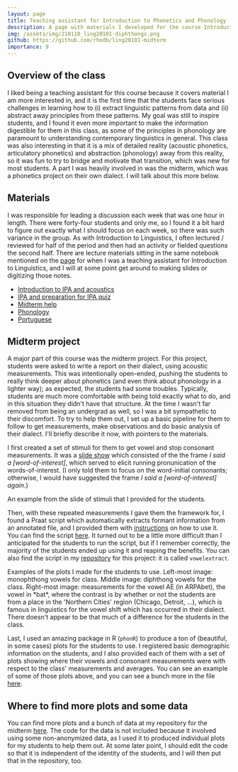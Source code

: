 ```yaml
---
layout: page
title: Teaching assistant for Introduction to Phonetics and Phonology
description: A page with materials I developed for the course Introduction to Phonetics and Phonology (LING 20101) at the University of Chicago.
img: /assets/img/210110_ling20101-diphthongs.png
github: https://github.com/rhodb/ling20101-midterm
importance: 9
---
```


## Overview of the class

I liked being a teaching assistant for this course because it covers material I am more interested in, and it is the first time that the students face serious challenges in learning how to (i) extract linguistic patterns from data and (ii) abstract away principles from these patterns. My goal was still to inspire students, and I found it even more important to make the information digestible for them in this class, as some of the principles in phonology are paramount to understanding contemporary linguistics in general. This class was also interesting in that it is a mix of detailed reality (acoustic phonetics, articulatory phonetics) and abstraction (phonology) away from this reality, so it was fun to try to bridge and motivate that transition, which was new for most students. A part I was heavily involved in was the midterm, which was a phonetics project on their own dialect. I will talk about this more below.


## Materials

I was responsible for leading a discussion each week that was one hour in length. There were forty-four students and only me, so I found it a bit hard to figure out exactly what I should focus on each week, so there was such variance in the group. As with Introduction to Linguistics, I often lectured / reviewed for half of the period and then had an activity or fielded questions the second half. There are lecture materials sitting in the same notebook mentioned on the [page](https://rhodb.github.io/projects/ta-intro) for when I was a teaching assistant for Introduction to Linguistics, and I will at some point get around to making slides or digitizing those notes.

* <a href= "{{ '/assets/pdf/LING20101/181004_discussion1.pdf' | relative_url }}">Introduction to IPA and acoustics</a>
* <a href= "{{ '/assets/pdf/LING20101/181012_discussion2-selected.pdf' | relative_url }}">IPA and preparation for IPA quiz</a>
* <a href= "{{ '/assets/pdf/LING20101/181025_discussion4-1.pdf' | relative_url }}">Midterm help</a>
* <a href= "{{ '/assets/pdf/LING20101/181026_discussion4-2.pdf' | relative_url }}">Phonology</a>
* <a href= "{{ '/assets/pdf/LING20101/181115_portugese.pdf' | relative_url }}">Portuguese</a>


## Midterm project

A major part of this course was the midterm project. For this project, students were asked to write a report on their dialect, using acoustic measurements. This was intentionally open-ended, pushing the students to really think deeper about phonetics (and even think about phonology in a lighter way); as expected, the students had some troubles. Typically, students are much more comfortable with being told exactly what to do, and in this situation they didn't have that structure. At the time I wasn't far removed from being an undergrad as well, so I was a bit sympathetic to their discomfort. To try to help them out, I set up a basic pipeline for them to follow to get measurements, make observations and do basic analysis of their dialect. I'll briefly describe it now, with pointers to the materials.

I first created a set of stimuli for them to get vowel and stop consonant measurements. It was a <a href= "{{ '/assets/pdf/LING20101/181019_stimuli.pdf' | relative_url }}">slide show</a> which consisted of the the frame *I said a [word-of-interest]*, which served to elicit running pronunication of the words-of-interest. (I only told them to focus on the word-initial consonants; otherwise, I would have suggested the frame *I said a [word-of-interest] again*.)

<div class="row justify-content-md-center">
        <img class="img-fluid rounded z-depth-1" src="{{ '/assets/img/210110_ling20101-book.png' | relative_url }}" alt="" title="example image"/>
</div>
<div class="caption">
    An example from the slide of stimuli that I provided for the students.
</div>

Then, with these repeated measurements I gave them the framework for, I found a Praat script which automatically extracts formant information from an annotated file, and I provided them with <a href= "{{ '/assets/pdf/LING20101/181025_discussion4-1.pdf' | relative_url }}">instructions</a> on how to use it. You can find the script [here](http://www.helsinki.fi/~lennes/praat-scripts/). It turned out to be a little more difficult than I anticipated for the students to run the script, but if I remember correctly, the majority of the students ended up using it and reaping the benefits. You can also find the script in my [repository](https://github.com/rhodb/ling20101-midterm) for this project: it is called `vowelextract`.

<div class="row">
    <div class="col-sm mt-3 mt-md-0">
        <img class="img-fluid rounded z-depth-1" src="{{ '/assets/img/210110_ling20101-monophthong.png' | relative_url }}" alt="" title="example image"/>
    </div>
    <div class="col-sm mt-3 mt-md-0">
        <img class="img-fluid rounded z-depth-1" src="{{ '/assets/img/210110_ling20101-diphthongs.png' | relative_url }}" alt="" title="example image"/>
    </div>
    <div class="col-sm mt-3 mt-md-0">
        <img class="img-fluid rounded z-depth-1" src="{{ '/assets/img/210110_ling20101-northerncities.png' | relative_url }}" alt="" title="example image"/>
    </div>
</div>
<div class="caption">
    Examples of the plots I made for the students to use. Left-most image: monophthong vowels for class. Middle image: diphthong vowels for the class. Right-most image: measurements for the vowel AE (in ARPAbet), the vowel in *bat*, where the contrast is by whether or not the students are from a place in the 'Northern Cities' region (Chicago, Detroit, ...), which is famous in linguistics for the vowel shift which has occurred in their dialect. There doesn't appear to be that much of a difference for the students in the class.
</div>


Last, I used an amazing package in R (`phonR`) to produce a ton of (beautiful, in some cases) plots for the students to use. I registered basic demographic information on the students, and I also provided each of them with a set of plots showing where their vowels and consonant measurements were with respect to the class' measurements and averages. You can see an example of some of those plots above, and you can see a bunch more in the file <a href= "{{ '/assets/pdf/LING20101/181030_data.pdf' | relative_url }}">here</a>.  


## Where to find more plots and some data

You can find more plots and a bunch of data at my repository for the midterm [here](https://github.com/rhodb/ling20101-midterm). The code for the data is not included because it involved using some non-anonymized data, as I used it to produced individual plots for my students to help them out. At some later point, I should edit the code so that it is independent of the identity of the students, and I will then put that in the repository, too.



